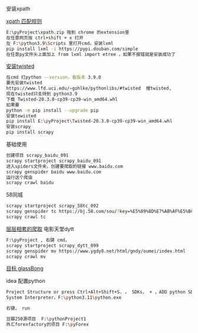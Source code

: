 安装xpath	

[xpath 匹配规则](https://www.bilibili.com/video/BV1Db4y1m7Ho/?p=70&spm_id_from=pageDriver&vd_source=ca1d80d51233e3cf364a2104dcf1b743)	

```sh
E:\pyProject\xpath.zip 拖到 chrome 的extension里
在任意网页按 ctrl+shift + x 打开
在 F:\python3.9\Scripts 里打开cmd，安装lxml
pip install lxml -i https://pypi.douban.com/simple
在任意py文件头上面加上 from lxml import etree ，如果不报错就是安装成功了
```



[安装twisted](https://www.bilibili.com/video/BV1Db4y1m7Ho/?p=90&vd_source=ca1d80d51233e3cf364a2104dcf1b743)	

 ```sh
 在cmd 打python --version，看版本 3.9.0
 要先安装twisted
 https://www.lfd.uci.edu/~gohlke/pythonlibs/#twisted  搜twisted, 
 现在twisted只支持到 python3.9
 下载 Twisted-20.3.0-cp39-cp39-win_amd64.whl
 如果要
 python -m pip install --upgrade pip
 安装tewisted
 pip install E:\pyProject\Twisted-20.3.0-cp39-cp39-win_amd64.whl
 安装scrapy
 pip install scrapy
 
 
 ```



基础使用

```sh
创建项目 scrapy_baidu_091
scrapy startproject scrapy_baidu_091
进入spiders文件夹，创建要爬取的链接 www.baidu.com
scrapy genspider baidu www.baidu.com
运行这个爬虫
scrapy crawl baidu
```

58同城

```sh
scrapy startproject scrapy_58tc_092
scrapy genspider tc https://bj.58.com/sou/?key=%E5%89%8D%E7%AB%AF%E5%BC%80%E5%8F%91&classpolicy=classify_B
scrapy crawl tc
```





[层层相套的爬取](https://www.bilibili.com/video/BV1Db4y1m7Ho?p=99&vd_source=ca1d80d51233e3cf364a2104dcf1b743)	电影天堂dytt

```sh
F:\pyProject , 右键 cmd，
scrapy startproject scrapy_dytt_099
scrapy genspider mv https://www.ygdy8.net/html/gndy/oumei/index.html
scrapy crawl mv


```



















[目标 glassBong](https://sinoicglass.manufacturer.globalsources.com/showroom_6008854096487/glass-bong_115021-1.htm)	



idea 配置python

```sh
Project Structure or press Ctrl+Alt+Shift+S. ， SDKs， + ，ADD python SDK， 
System Interpreter，F:\python3.11\python.exe

右键， run 
```



```sh
豆瓣250源项目  F:\pythonProject1
外汇forexfactory的项目 F:\pyForex

```



